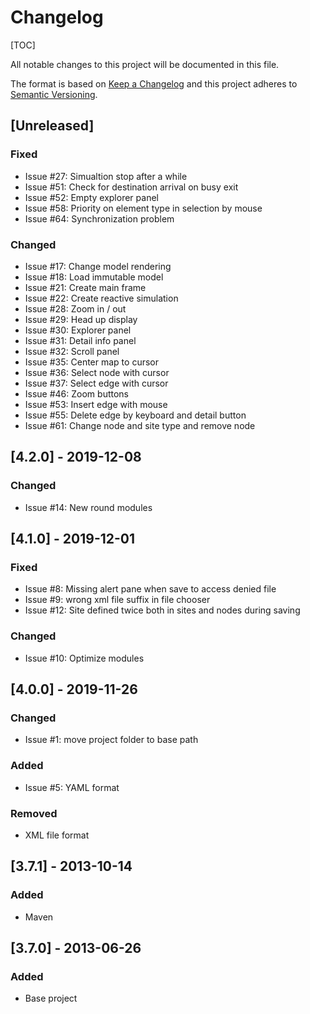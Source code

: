 # Changelog

[TOC]

All notable changes to this project will be documented in this file.

The format is based on [Keep a Changelog](http://keepachangelog.com/en/1.0.0/)
and this project adheres to [Semantic Versioning](http://semver.org/spec/v2.0.0.html).

## [Unreleased]

### Fixed

- Issue #27: Simualtion stop after a while
- Issue #51: Check for destination arrival on busy exit
- Issue #52: Empty explorer panel
- Issue #58: Priority on element type in selection by mouse
- Issue #64: Synchronization problem

### Changed

- Issue #17: Change model rendering
- Issue #18: Load immutable model
- Issue #21: Create main frame
- Issue #22: Create reactive simulation
- Issue #28: Zoom in / out
- Issue #29: Head up display
- Issue #30: Explorer panel
- Issue #31: Detail info panel
- Issue #32: Scroll panel
- Issue #35: Center map to cursor
- Issue #36: Select node with cursor
- Issue #37: Select edge with cursor
- Issue #46: Zoom buttons
- Issue #53: Insert edge with mouse
- Issue #55: Delete edge by keyboard and detail button
- Issue #61: Change node and site type and remove node

## [4.2.0] - 2019-12-08

### Changed

- Issue #14: New round modules

## [4.1.0] - 2019-12-01

### Fixed

- Issue #8: Missing alert pane when save to access denied file
- Issue #9: wrong xml file suffix in file chooser
- Issue #12: Site defined twice both in sites and nodes during saving

### Changed

- Issue #10: Optimize modules

## [4.0.0] - 2019-11-26

### Changed

- Issue #1: move project folder to base path

### Added

- Issue #5: YAML format

### Removed

- XML file format

## [3.7.1] - 2013-10-14

### Added

- Maven

## [3.7.0] - 2013-06-26

### Added

- Base project

